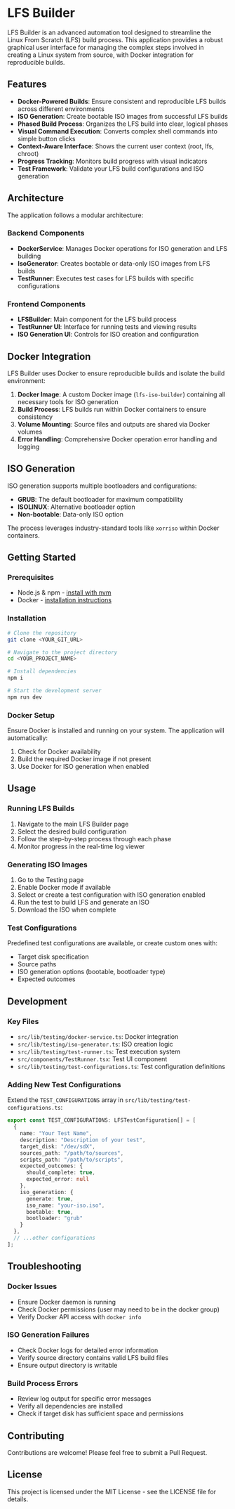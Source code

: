 # LFS Builder

LFS Builder is an advanced automation tool designed to streamline the Linux From Scratch (LFS) build process. This application provides a robust graphical user interface for managing the complex steps involved in creating a Linux system from source, with Docker integration for reproducible builds.

## Features

- **Docker-Powered Builds**: Ensure consistent and reproducible LFS builds across different environments
- **ISO Generation**: Create bootable ISO images from successful LFS builds
- **Phased Build Process**: Organizes the LFS build into clear, logical phases
- **Visual Command Execution**: Converts complex shell commands into simple button clicks
- **Context-Aware Interface**: Shows the current user context (root, lfs, chroot)
- **Progress Tracking**: Monitors build progress with visual indicators
- **Test Framework**: Validate your LFS build configurations and ISO generation

## Architecture

The application follows a modular architecture:

### Backend Components

- **DockerService**: Manages Docker operations for ISO generation and LFS building
- **IsoGenerator**: Creates bootable or data-only ISO images from LFS builds
- **TestRunner**: Executes test cases for LFS builds with specific configurations

### Frontend Components

- **LFSBuilder**: Main component for the LFS build process
- **TestRunner UI**: Interface for running tests and viewing results
- **ISO Generation UI**: Controls for ISO creation and configuration

## Docker Integration

LFS Builder uses Docker to ensure reproducible builds and isolate the build environment:

1. **Docker Image**: A custom Docker image (`lfs-iso-builder`) containing all necessary tools for ISO generation
2. **Build Process**: LFS builds run within Docker containers to ensure consistency
3. **Volume Mounting**: Source files and outputs are shared via Docker volumes
4. **Error Handling**: Comprehensive Docker operation error handling and logging

## ISO Generation

ISO generation supports multiple bootloaders and configurations:

- **GRUB**: The default bootloader for maximum compatibility
- **ISOLINUX**: Alternative bootloader option
- **Non-bootable**: Data-only ISO option

The process leverages industry-standard tools like `xorriso` within Docker containers.

## Getting Started

### Prerequisites

- Node.js & npm - [install with nvm](https://github.com/nvm-sh/nvm#installing-and-updating)
- Docker - [installation instructions](https://docs.docker.com/get-docker/)

### Installation

```sh
# Clone the repository
git clone <YOUR_GIT_URL>

# Navigate to the project directory
cd <YOUR_PROJECT_NAME>

# Install dependencies
npm i

# Start the development server
npm run dev
```

### Docker Setup

Ensure Docker is installed and running on your system. The application will automatically:

1. Check for Docker availability
2. Build the required Docker image if not present
3. Use Docker for ISO generation when enabled

## Usage

### Running LFS Builds

1. Navigate to the main LFS Builder page
2. Select the desired build configuration
3. Follow the step-by-step process through each phase
4. Monitor progress in the real-time log viewer

### Generating ISO Images

1. Go to the Testing page
2. Enable Docker mode if available
3. Select or create a test configuration with ISO generation enabled
4. Run the test to build LFS and generate an ISO
5. Download the ISO when complete

### Test Configurations

Predefined test configurations are available, or create custom ones with:
- Target disk specification
- Source paths
- ISO generation options (bootable, bootloader type)
- Expected outcomes

## Development

### Key Files

- `src/lib/testing/docker-service.ts`: Docker integration
- `src/lib/testing/iso-generator.ts`: ISO creation logic
- `src/lib/testing/test-runner.ts`: Test execution system
- `src/components/TestRunner.tsx`: Test UI component
- `src/lib/testing/test-configurations.ts`: Test configuration definitions

### Adding New Test Configurations

Extend the `TEST_CONFIGURATIONS` array in `src/lib/testing/test-configurations.ts`:

```typescript
export const TEST_CONFIGURATIONS: LFSTestConfiguration[] = [
  {
    name: "Your Test Name",
    description: "Description of your test",
    target_disk: "/dev/sdX",
    sources_path: "/path/to/sources",
    scripts_path: "/path/to/scripts",
    expected_outcomes: {
      should_complete: true,
      expected_error: null
    },
    iso_generation: {
      generate: true,
      iso_name: "your-iso.iso",
      bootable: true,
      bootloader: "grub"
    }
  },
  // ...other configurations
];
```

## Troubleshooting

### Docker Issues

- Ensure Docker daemon is running
- Check Docker permissions (user may need to be in the docker group)
- Verify Docker API access with `docker info`

### ISO Generation Failures

- Check Docker logs for detailed error information
- Verify source directory contains valid LFS build files
- Ensure output directory is writable

### Build Process Errors

- Review log output for specific error messages
- Verify all dependencies are installed
- Check if target disk has sufficient space and permissions

## Contributing

Contributions are welcome! Please feel free to submit a Pull Request.

## License

This project is licensed under the MIT License - see the LICENSE file for details.
